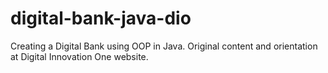 # digital-bank-java-dio
Creating a Digital Bank using OOP in Java. Original content and orientation at Digital Innovation One website.
